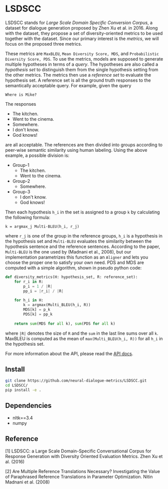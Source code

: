 # LSDSCC

LSDSCC stands for *Large Scale Domain Specific Conversion Corpus*, a dataset for dialogue generation proposed by Zhen Xu et al. in 2016. Along with the dataset, they propose a set of diversity-oriented metrics to be used together with the dataset. Since our primary interest is the *metrics*, we will focus on the proposed three metrics.

These metrics are `MaxBLEU`, `Mean Diversity Score, MDS`, and `Probabilistic Diversity Score, PDS`. To use the metrics, models are supposed to generate multiple hypotheses in terms of a *query*. The hypotheses are also called a *hypothesis set* to distinguish them from the single hypothesis setting from the other metrics. The metrics then use a *reference set* to evaluate the hypothesis set. A reference set is all the ground truth responses to the semantically acceptable query. For example, given the query

    Where is Mike?
    
The responses
- The kitchen. 
- Went to the cinema.
- Somewhere.
- I don't know.
- God knows!

are all acceptable. The references are then divided into groups according to peer-wise semantic similarity using human labeling. Using the above example, a possible division is:

- Group-1
    * The kitchen.
    * Went to the cinema.
- Group-2
    * Somewhere.
- Group-3
    * I don't know.
    * God knows!

Then each hypothesis `h_i` in the set is assigned to a group `k` by calculating the following formula:

    k = argmax_j Multi-BLEU(h_i, r_j)
    
where `r_j` is one of the group in the reference groups, `h_i` is a hypothesis in the hypothesis set and `Multi-BLEU` evaluates the similarity between the hypothesis sentence and the reference sentences. According to the paper, `Multi-BLEU` is the one used by (Madnani et al., 2008), but our implementation parametrizes this function as an `Aligner` and lets you choose the proper one to satisfy your own need. PDS and MDS are computed with a simple algorithm, shown in pseudo python code:

```python
def diversity_metrics(H: hypothesis_set, R: reference_set):
    for r_i in R:
        p_i = 1 / |R|
        pp_i = |r_i| / |R|
    
    for h_i in H:
        k = argmax(Multi_BLEU(h_i, R))
        MDS[k] = p_k
        PDS[k] = pp_k
        
    return sum(MDS for all k), sum(PDS for all k)
```

where `|R|` denotes the size of `R` and the `sum` in the last line sums over all `k`. MaxBLEU is computed as the mean of `max(Multi_BLEU(h_i, R))` for all `h_i` in the hypothesis set.

For more information about the API, please read the [API docs](docs/api-docs.md).

## Install

```bash
git clone https://github.com/neural-dialogue-metrics/LSDSCC.git
cd LSDSCC/
pip install -e .
```

## Dependencies

- nltk==3.4
- numpy

## Reference

[1] LSDSCC: a Large Scale Domain-Specific Conversational Corpus for Response Generation with Diversity Oriented Evaluation Metrics. Zhen Xu et al. (2016)

[2] Are Multiple Reference Translations Necessary? Investigating the Value of Paraphrased Reference Translations in Parameter Optimization. Nitin Madnani et al. (2008)
